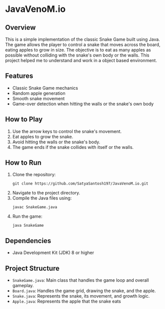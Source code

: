 # JavaVenoM.io

## Overview

This is a simple implementation of the classic Snake Game built using Java. The game allows the player to control a snake that moves across the board, eating apples to grow in size. The objective is to eat as many apples as possible without colliding with the snake's own body or the walls. This project helped me to understand and work in a object based environment.

## Features
- Classic Snake Game mechanics
- Random apple generation
- Smooth snake movement
- Game-over detection when hitting the walls or the snake's own body

## How to Play
1. Use the arrow keys to control the snake's movement.
2. Eat apples to grow the snake.
3. Avoid hitting the walls or the snake's body.
4. The game ends if the snake collides with itself or the walls.

## How to Run
1. Clone the repository:
   ```
   git clone https://github.com/SatyaSantosh197/JavaVenoM.io.git
   ```
2. Navigate to the project directory.
3. Compile the Java files using:
   ```
   javac SnakeGame.java
   ```
4. Run the game:
   ```
   java SnakeGame
   ```

## Dependencies
- Java Development Kit (JDK) 8 or higher

## Project Structure
- `SnakeGame.java`: Main class that handles the game loop and overall gameplay.
- `Board.java`: Handles the game grid, drawing the snake, and the apple.
- `Snake.java`: Represents the snake, its movement, and growth logic.
- `Apple.java`: Represents the apple that the snake eats
